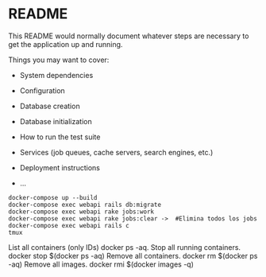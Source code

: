 # README

This README would normally document whatever steps are necessary to get the
application up and running.

Things you may want to cover:

- System dependencies

- Configuration

- Database creation

- Database initialization

- How to run the test suite

- Services (job queues, cache servers, search engines, etc.)

- Deployment instructions

- ...

```
docker-compose up --build
docker-compose exec webapi rails db:migrate
docker-compose exec webapi rake jobs:work
docker-compose exec webapi rake jobs:clear ->  #Elimina todos los jobs
docker-compose exec webapi rails c
tmux
```
List all containers (only IDs) docker ps -aq.
Stop all running containers. docker stop $(docker ps -aq)
Remove all containers. docker rm $(docker ps -aq)
Remove all images. docker rmi $(docker images -q)